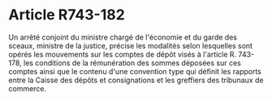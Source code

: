 # Article R743-182

Un arrêté conjoint du ministre chargé de l'économie et du garde des sceaux, ministre de la justice, précise les modalités selon lesquelles sont opérés les mouvements sur les comptes de dépôt visés à l'article R. 743-178, les conditions de la rémunération des sommes déposées sur ces comptes ainsi que le contenu d'une convention type qui définit les rapports entre la Caisse des dépôts et consignations et les greffiers des tribunaux de commerce.

